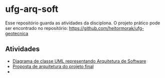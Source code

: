 # ufg-arq-soft

Esse repositório guarda as atividades da disciplona. O projeto prático pode ser encontrado no repositório: https://github.com/heitormorak/ufg-geotecnica


## Atividades
- [Diagrama de classe UML representando Arquitetura de Software](https://github.com/heitormorak/ufg-arq-soft/blob/main/Diagrama%20de%20classe%20UML.pdf)
- [Proposta de arquitetura do projeto final](https://docs.google.com/document/d/1bCqLMUpJzpolEgQikvS6M9lsq7XCEt99qodZLHXyiOs/edit?usp=sharing)
- 